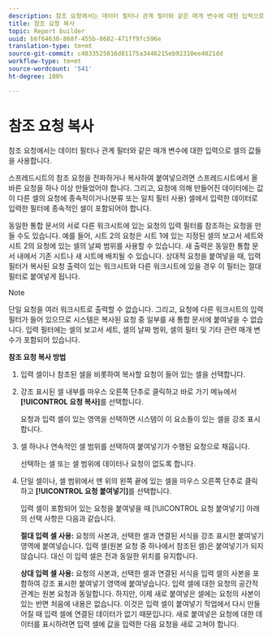 ```yaml
---
description: 참조 요청에서는 데이터 필터나 관계 필터와 같은 매개 변수에 대한 입력으로 셀의 값들을 사용합니다.
title: 참조 요청 복사
topic: Report builder
uuid: b6f64630-868f-455b-8682-471ff9fc596e
translation-type: tm+mt
source-git-commit: c4833525816d81175a3446215eb92310ee4021dd
workflow-type: tm+mt
source-wordcount: '541'
ht-degree: 100%

---
```



# 참조 요청 복사

참조 요청에서는 데이터 필터나 관계 필터와 같은 매개 변수에 대한 입력으로 셀의 값들을 사용합니다.

스프레드시트의 참조 요청을 전파하거나 복사하여 붙여넣으려면 스프레드시트에서 올바른 요청을 하나 이상 만들었어야 합니다. 그리고, 요청에 의해 만들어진 데이터에는 값이 다른 셀의 요청에 종속적이거나(분류 또는 일치 필터 사용) 셀에서 입력한 데이터로 입력한 필터에 종속적인 셀이 포함되어야 합니다.

동일한 통합 문서의 서로 다른 워크시트에 있는 요청의 입력 필터를 참조하는 요청을 만들 수도 있습니다. 예를 들어, 시트 2의 요청은 시트 1에 있는 지정된 셀의 보고서 세트와 시트 2의 요청에 있는 셀의 날짜 범위를 사용할 수 있습니다. 새 출력은 동일한 통합 문서 내에서 기존 시트나 새 시트에 배치될 수 있습니다. 상대적 요청을 붙여넣을 때, 입력 필터가 복사된 요청 출력이 있는 워크시트와 다른 워크시트에 있을 경우 이 필터는 절대 필터로 붙여넣게 됩니다.

>[!NOTE]
>
>단일 요청을 여러 워크시트로 출력할 수 없습니다. 그리고, 요청에 다른 워크시트의 입력 필터가 들어 있으므로 시스템은 복사된 요청 중 일부를 새 통합 문서에 붙여넣을 수 없습니다. 입력 필터에는 셀의 보고서 세트, 셀의 날짜 범위, 셀의 필터 및 기타 관련 매개 변수가 포함되어 있습니다.

**참조 요청 복사 방법**

1. 입력 셀이나 참조된 셀을 비롯하여 복사할 요청이 들어 있는 셀을 선택합니다.
1. 강조 표시된 셀 내부를 마우스 오른쪽 단추로 클릭하고 바로 가기 메뉴에서 **[!UICONTROL 요청 복사]**&#x200B;를 선택합니다.

   요청과 입력 셀이 있는 영역을 선택하면 시스템이 이 요소들이 있는 셀을 강조 표시합니다.
1. 셀 하나나 연속적인 셀 범위를 선택하여 붙여넣기가 수행된 요청으로 채웁니다.

   선택하는 셀 또는 셀 범위에 데이터나 요청이 없도록 합니다.
1. 단일 셀이나, 셀 범위에서 맨 위의 왼쪽 끝에 있는 셀을 마우스 오른쪽 단추로 클릭하고 **[!UICONTROL 요청 붙여넣기]**&#x200B;를 선택합니다.

   입력 셀이 포함되어 있는 요청을 붙여넣을 때 [!UICONTROL 요청 붙여넣기] 아래의 선택 사항은 다음과 같습니다.

   **절대 입력 셀 사용:** 요청의 사본과, 선택한 셀과 연결된 서식을 강조 표시한 붙여넣기 영역에 붙여넣습니다. 입력 셀(원본 요청 중 하나에서 참조된 셀)은 붙여넣기가 되지 않습니다. 대신 이 입력 셀은 전과 동일한 위치를 유지합니다.

   **상대 입력 셀 사용:** 요청의 사본과, 선택한 셀과 연결된 서식을 입력 셀의 사본을 포함하여 강조 표시한 붙여넣기 영역에 붙여넣습니다. 입력 셀에 대한 요청의 공간적 관계는 원본 요청과 동일합니다. 하지만, 이제 새로 붙여넣은 셀에는 요청의 사본이 있는 반면 처음에 내용은 없습니다. 이것은 입력 셀이 붙여넣기 작업에서 다시 만들어질 때 입력 셀에 연결된 데이터가 없기 때문입니다. 새로 붙여넣은 요청에 대한 데이터를 표시하려면 입력 셀에 값을 입력한 다음 요청을 새로 고쳐야 합니다.
